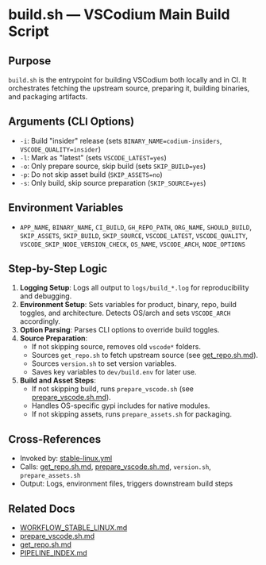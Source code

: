 # build.sh — VSCodium Main Build Script

## Purpose
`build.sh` is the entrypoint for building VSCodium both locally and in CI. It orchestrates fetching the upstream source, preparing it, building binaries, and packaging artifacts.

## Arguments (CLI Options)
- `-i`: Build "insider" release (sets `BINARY_NAME=codium-insiders`, `VSCODE_QUALITY=insider`)
- `-l`: Mark as "latest" (sets `VSCODE_LATEST=yes`)
- `-o`: Only prepare source, skip build (sets `SKIP_BUILD=yes`)
- `-p`: Do not skip asset build (`SKIP_ASSETS=no`)
- `-s`: Only build, skip source preparation (`SKIP_SOURCE=yes`)

## Environment Variables
- `APP_NAME`, `BINARY_NAME`, `CI_BUILD`, `GH_REPO_PATH`, `ORG_NAME`, `SHOULD_BUILD`, `SKIP_ASSETS`, `SKIP_BUILD`, `SKIP_SOURCE`, `VSCODE_LATEST`, `VSCODE_QUALITY`, `VSCODE_SKIP_NODE_VERSION_CHECK`, `OS_NAME`, `VSCODE_ARCH`, `NODE_OPTIONS`

## Step-by-Step Logic
1. **Logging Setup**: Logs all output to `logs/build_*.log` for reproducibility and debugging.
2. **Environment Setup**: Sets variables for product, binary, repo, build toggles, and architecture. Detects OS/arch and sets `VSCODE_ARCH` accordingly.
3. **Option Parsing**: Parses CLI options to override build toggles.
4. **Source Preparation**:
   - If not skipping source, removes old `vscode*` folders.
   - Sources `get_repo.sh` to fetch upstream source (see [get_repo.sh.md](./get_repo.sh.md)).
   - Sources `version.sh` to set version variables.
   - Saves key variables to `dev/build.env` for later use.
5. **Build and Asset Steps**:
   - If not skipping build, runs `prepare_vscode.sh` (see [prepare_vscode.sh.md](./prepare_vscode.sh.md)).
   - Handles OS-specific gypi includes for native modules.
   - If not skipping assets, runs `prepare_assets.sh` for packaging.

## Cross-References
- Invoked by: [stable-linux.yml](./WORKFLOW_STABLE_LINUX.md)
- Calls: [get_repo.sh.md](./get_repo.sh.md), [prepare_vscode.sh.md](./prepare_vscode.sh.md), `version.sh`, `prepare_assets.sh`
- Output: Logs, environment files, triggers downstream build steps

## Related Docs
- [WORKFLOW_STABLE_LINUX.md](./WORKFLOW_STABLE_LINUX.md)
- [prepare_vscode.sh.md](./prepare_vscode.sh.md)
- [get_repo.sh.md](./get_repo.sh.md)
- [PIPELINE_INDEX.md](./PIPELINE_INDEX.md)
